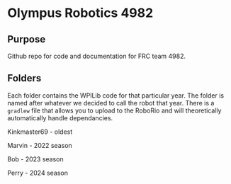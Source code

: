 # Olympus Robotics 4982
## Purpose
Github repo for code and documentation for FRC team 4982.

## Folders

 Each folder contains the WPILib code for that particular year. The folder is named after whatever we decided to call the robot that year. There is a `gradlew` file that allows you to upload to the RoboRio and will theoretically automatically handle dependancies.
 
 Kinkmaster69 - oldest 
 
 Marvin - 2022 season
 
 Bob - 2023 season
 
 Perry - 2024 season
